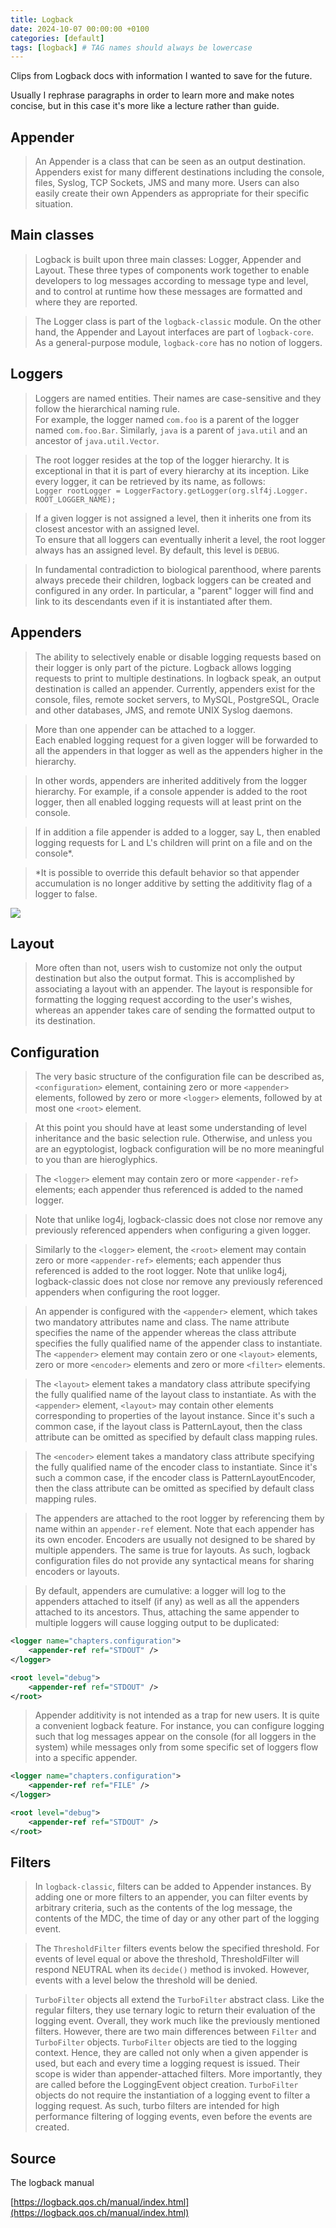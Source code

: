 ```yaml
---
title: Logback
date: 2024-10-07 00:00:00 +0100
categories: [default]
tags: [logback] # TAG names should always be lowercase
---
```


Clips from Logback docs with information I wanted to save for the future.

Usually I rephrase paragraphs in order to learn more and make notes concise, but in this case it's more like a lecture rather than guide.

## Appender

> An Appender is a class that can be seen as an output destination.  
> Appenders exist for many different destinations including the console, files, Syslog, TCP Sockets, JMS and many more. Users can also easily create their own Appenders as appropriate for their specific situation.

## Main classes

> Logback is built upon three main classes: Logger, Appender and Layout. These three types of components work together to enable developers to log messages according to message type and level, and to control at runtime how these messages are formatted and where they are reported.

> The Logger class is part of the `logback-classic` module. On the other hand, the Appender and Layout interfaces are part of `logback-core`. As a general-purpose module, `logback-core` has no notion of loggers.

## Loggers

> Loggers are named entities. Their names are case-sensitive and they follow the hierarchical naming rule.  
> For example, the logger named `com.foo` is a parent of the logger named `com.foo.Bar`. Similarly, `java` is a parent of `java.util` and an ancestor of `java.util.Vector`.

> The root logger resides at the top of the logger hierarchy. It is exceptional in that it is part of every hierarchy at its inception. Like every logger, it can be retrieved by its name, as follows:  
> `Logger rootLogger = LoggerFactory.​getLogger(org.slf4j.Logger.​ROOT_LOGGER_NAME);`

> If a given logger is not assigned a level, then it inherits one from its closest ancestor with an assigned level.  
> To ensure that all loggers can eventually inherit a level, the root logger always has an assigned level. By default, this level is `DEBUG`.

> In fundamental contradiction to biological parenthood, where parents always precede their children, logback loggers can be created and configured in any order. In particular, a "parent" logger will find and link to its descendants even if it is instantiated after them.

## Appenders

> The ability to selectively enable or disable logging requests based on their logger is only part of the picture. Logback allows logging requests to print to multiple destinations. In logback speak, an output destination is called an appender. Currently, appenders exist for the console, files, remote socket servers, to MySQL, PostgreSQL, Oracle and other databases, JMS, and remote UNIX Syslog daemons.

> More than one appender can be attached to a logger.  
> Each enabled logging request for a given logger will be forwarded to all the appenders in that logger as well as the appenders higher in the hierarchy.

> In other words, appenders are inherited additively from the logger hierarchy.
> For example, if a console appender is added to the root logger, then all enabled logging requests will at least print on the console.

> If in addition a file appender is added to a logger, say L, then enabled logging requests for L and L's children will print on a file and on the console\*.

> \*It is possible to override this default behavior so that appender accumulation is no longer additive by setting the additivity flag of a logger to false.

![](/assets/img/posts/2024-10-07-Logback/logback.png)

## Layout

> More often than not, users wish to customize not only the output destination but also the output format. This is accomplished by associating a layout with an appender. The layout is responsible for formatting the logging request according to the user's wishes, whereas an appender takes care of sending the formatted output to its destination.

## Configuration

> The very basic structure of the configuration file can be described as, `<configuration>` element, containing zero or more `<appender>` elements, followed by zero or more `<logger>` elements, followed by at most one `<root>` element.

> At this point you should have at least some understanding of level inheritance and the basic selection rule. Otherwise, and unless you are an egyptologist, logback configuration will be no more meaningful to you than are hieroglyphics.

> The `<logger>` element may contain zero or more `<appender-ref>` elements; each appender thus referenced is added to the named logger.

> Note that unlike log4j, logback-classic does not close nor remove any previously referenced appenders when configuring a given logger.

> Similarly to the `<logger>` element, the `<root>` element may contain zero or more `<appender-ref>` elements; each appender thus referenced is added to the root logger. Note that unlike log4j, logback-classic does not close nor remove any previously referenced appenders when configuring the root logger.

> An appender is configured with the `<appender>` element, which takes two mandatory attributes name and class. The name attribute specifies the name of the appender whereas the class attribute specifies the fully qualified name of the appender class to instantiate. The `<appender>` element may contain zero or one `<layout>` elements, zero or more `<encoder>` elements and zero or more `<filter>` elements.

> The `<layout>` element takes a mandatory class attribute specifying the fully qualified name of the layout class to instantiate. As with the `<appender>` element, `<layout>` may contain other elements corresponding to properties of the layout instance. Since it's such a common case, if the layout class is PatternLayout, then the class attribute can be omitted as specified by default class mapping rules.

> The `<encoder>` element takes a mandatory class attribute specifying the fully qualified name of the encoder class to instantiate. Since it's such a common case, if the encoder class is PatternLayoutEncoder, then the class attribute can be omitted as specified by default class mapping rules.

> The appenders are attached to the root logger by referencing them by name within an `appender-ref` element. Note that each appender has its own encoder. Encoders are usually not designed to be shared by multiple appenders. The same is true for layouts. As such, logback configuration files do not provide any syntactical means for sharing encoders or layouts.

> By default, appenders are cumulative: a logger will log to the appenders attached to itself (if any) as well as all the appenders attached to its ancestors. Thus, attaching the same appender to multiple loggers will cause logging output to be duplicated:

```xml
<logger name="chapters.configuration">
    <appender-ref ref="STDOUT" />
</logger>

<root level="debug">
    <appender-ref ref="STDOUT" />
</root>
```

> Appender additivity is not intended as a trap for new users. It is quite a convenient logback feature. For instance, you can configure logging such that log messages appear on the console (for all loggers in the system) while messages only from some specific set of loggers flow into a specific appender.

```xml
<logger name="chapters.configuration">
    <appender-ref ref="FILE" />
</logger>

<root level="debug">
    <appender-ref ref="STDOUT" />
</root>
```

## Filters

> In `logback-classic`, filters can be added to Appender instances. By adding one or more filters to an appender, you can filter events by arbitrary criteria, such as the contents of the log message, the contents of the MDC, the time of day or any other part of the logging event.

> The `ThresholdFilter` filters events below the specified threshold. For events of level equal or above the threshold, ThresholdFilter will respond NEUTRAL when its `decide()` method is invoked. However, events with a level below the threshold will be denied.

> `TurboFilter` objects all extend the `TurboFilter` abstract class. Like the regular filters, they use ternary logic to return their evaluation of the logging event. Overall, they work much like the previously mentioned filters. However, there are two main differences between `Filter` and `TurboFilter` objects. `TurboFilter` objects are tied to the logging context. Hence, they are called not only when a given appender is used, but each and every time a logging request is issued. Their scope is wider than appender-attached filters. More importantly, they are called before the LoggingEvent object creation. `TurboFilter` objects do not require the instantiation of a logging event to filter a logging request. As such, turbo filters are intended for high performance filtering of logging events, even before the events are created.

## Source

The logback manual

[https://logback.qos.ch/manual/index.html](https://logback.qos.ch/manual/index.html)
